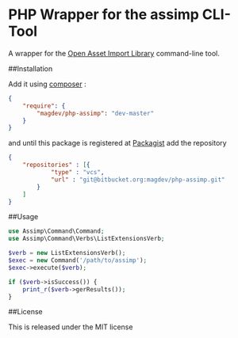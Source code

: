 # PHP Wrapper for the assimp CLI-Tool

A wrapper for the [Open Asset Import Library](https://github.com/assimp/assimp) command-line tool.

##Installation

Add it using [composer](http://getcomposer.org/) :

```json
{
    "require": {
        "magdev/php-assimp": "dev-master"
    }
}
```

and until this package is registered at [Packagist](https://packagist.org/) add the repository

```json
{
    "repositories" : [{
            "type" : "vcs",
            "url" : "git@bitbucket.org:magdev/php-assimp.git"
        }
    ]
}
```


##Usage

```php
use Assimp\Command\Command;
use Assimp\Command\Verbs\ListExtensionsVerb;

$verb = new ListExtensionsVerb();
$exec = new Command('/path/to/assimp');
$exec->execute($verb);

if ($verb->isSuccess()) {
    print_r($verb->gerResults());
}
```

##License

This is released under the MIT license